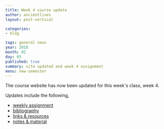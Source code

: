 ```yaml
---
title: Week 4 course update
author: ancientlives
layout: post-vertical

categories:
- blog

tags: general news
year: 2018
month: 02
day: 05
published: true
summary: site updated and week 4 assignment
menu: new-semester
---
```


The course website has now been updated for this week's class, week 4.

Updates include the following,

* [weekly assignment](/weekly_assignment)
* [bibliography](/bibliography)
* [links & resources](/links)
* [notes & material](/notes)
